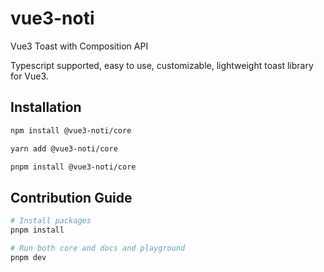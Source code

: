 # vue3-noti

Vue3 Toast with Composition API

Typescript supported, easy to use, customizable, lightweight toast library for Vue3.

## Installation

```bash
npm install @vue3-noti/core
```

```bash
yarn add @vue3-noti/core
```

```bash
pnpm install @vue3-noti/core
```

## Contribution Guide

```bash
# Install packages
pnpm install

# Run both core and docs and playground
pnpm dev
```
